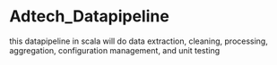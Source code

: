 # Adtech_Datapipeline
this datapipeline in scala will do  data extraction, cleaning, processing, aggregation, configuration management, and unit testing
